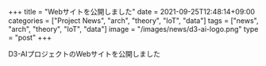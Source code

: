+++
title = "Webサイトを公開しました"
date = 2021-09-25T12:48:14+09:00
categories = ["Project News", "arch", "theory", "IoT", "data"]
tags = ["news", "arch", "theory", "IoT", "data"]
image = "/images/news/d3-ai-logo.png"
type = "post"
+++

D3-AIプロジェクトのWebサイトを公開しました
